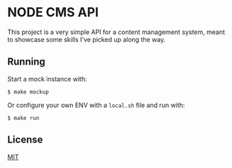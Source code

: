 # NODE CMS API

This project is a very simple API for a content management system, meant to showcase some skills I've picked up along the way.

## Running

Start a mock instance with:

```shell
$ make mockup
```

Or configure your own ENV with a `local.sh` file and run with:

```shell
$ make run
```

## License 

[MIT](LICENSE)